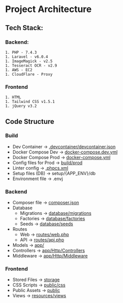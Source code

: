 # Project Architecture

## **Tech Stack:**
### Backend:
    1. PHP - 7.4.3
    1. Laravel - v6.0.4
    1. ImageMagick - v2.5
    1. Tesseract OCR - v2.9
    1. AWS - EC2
    1. CloudFlare - Proxy

### Frontend
    1. HTML
    1. Tailwind CSS v1.5.1
    1. jQuery v3.2


## Code Structure

### Build
* Dev Container -> [.devcontainer/devcontainer.json](../../.devcontainer/devcontainer.json)
* Docker Compose Dev -> [docker-compose.dev.yml](../../docker-compose.dev.yml)
* Docker Compose Prod -> [docker-compose.yml](../../docker-compose.yml)
* Config files for Prod -> [build/prod](../../build/prod/)
* Linter config -> [.phpcs.xml](../../.phpcs.xml)
* Setup files (DB) -> setup/{APP_ENV}/db
* Environment file -> .envj
### Backend
* Composer file -> [composer.json](../../composer.json)
* Database
    * Migrations -> [database/migrations](../../database/migrations)
    * Factories -> [database/factories](../../database/factories)
    * Seeds -> [database/seeds](../../database/seeds)
* Routes
    * Web -> [routes/web.php](../../routes/web.php)
    * API -> [routes/api.php](../../routes/api.php)
* Models -> [app/](../../app/)
* Controllers -> [app/Http/Controllers](../../app/Http/Controllers)
* Middleware -> [app/Http/Middleware](../../app/Http/Middleware)
### Frontend
* Stored Files -> [storage](../../storage/)
* CSS Scripts -> [public/css](../../public/css)
* Public Assets -> [public](../../public/)
* Views -> [resources/views](../../resources/views)

